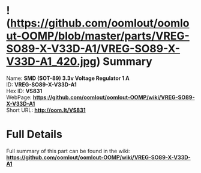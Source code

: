 
!(https://github.com/oomlout/oomlout-OOMP/blob/master/parts/VREG-SO89-X-V33D-A1/VREG-SO89-X-V33D-A1_420.jpg)
Summary
=================
  
Name: __SMD (SOT-89) 3.3v Voltage Regulator 1 A__    
ID: __VREG-SO89-X-V33D-A1__   
Hex ID: __VS831__   
WebPage: __https://github.com/oomlout/oomlout-OOMP/wiki/VREG-SO89-X-V33D-A1__   
Short URL: __http://oom.lt/VS831__   

Full Details
==========================
Full summary of this part can be found in the wiki:   
__https://github.com/oomlout/oomlout-OOMP/wiki/VREG-SO89-X-V33D-A1__    

